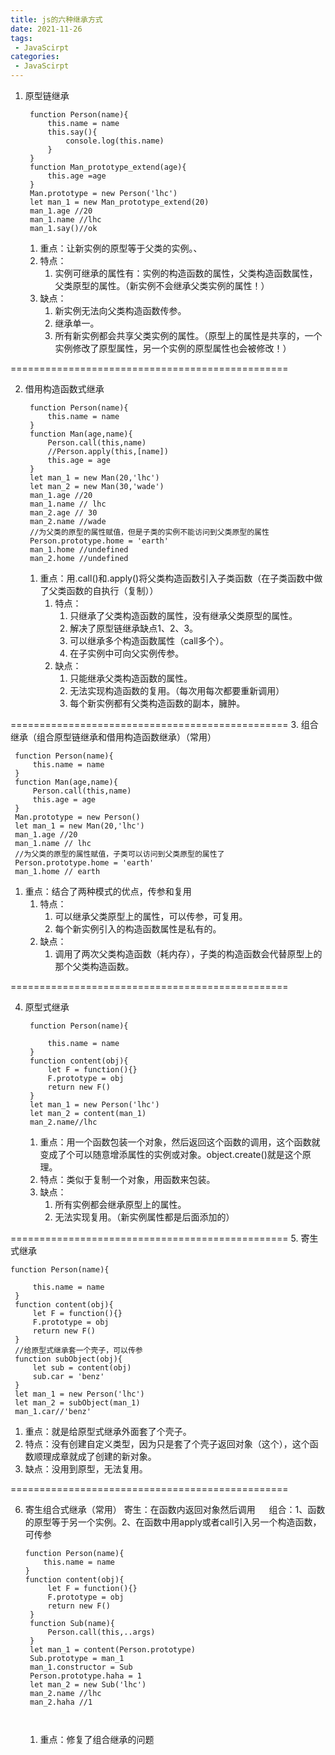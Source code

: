 ```yaml
---
title: js的六种继承方式
date: 2021-11-26
tags:
 - JavaScirpt
categories:
 - JavaScirpt
---
```


1. 原型链继承
   ```
    function Person(name){
        this.name = name
        this.say(){
            console.log(this.name)
        }
    }
    function Man_prototype_extend(age){
        this.age =age
    }
    Man.prototype = new Person('lhc')
    let man_1 = new Man_prototype_extend(20)
    man_1.age //20
    man_1.name //lhc
    man_1.say()//ok
   ```
   1. 重点：让新实例的原型等于父类的实例。、
   2. 特点：
      1. 实例可继承的属性有：实例的构造函数的属性，父类构造函数属性，父类原型的属性。（新实例不会继承父类实例的属性！）
   3. 缺点：
      1. 新实例无法向父类构造函数传参。
      2. 继承单一。
      3. 所有新实例都会共享父类实例的属性。（原型上的属性是共享的，一个实例修改了原型属性，另一个实例的原型属性也会被修改！）

================================================

2. 借用构造函数式继承
   ```
    function Person(name){
        this.name = name
    }
    function Man(age,name){
        Person.call(this,name)
        //Person.apply(this,[name])
        this.age = age
    }
    let man_1 = new Man(20,'lhc')
    let man_2 = new Man(30,'wade')
    man_1.age //20
    man_1.name // lhc
    man_2.age // 30
    man_2.name //wade
    //为父类的原型的属性赋值，但是子类的实例不能访问到父类原型的属性
    Person.prototype.home = 'earth'
    man_1.home //undefined
    man_2.home //undefined
   ```
   1. 重点：用.call()和.apply()将父类构造函数引入子类函数（在子类函数中做了父类函数的自执行（复制））
      1. 特点：
         1. 只继承了父类构造函数的属性，没有继承父类原型的属性。
         2. 解决了原型链继承缺点1、2、3。
         3. 可以继承多个构造函数属性（call多个）。
         4. 在子实例中可向父实例传参。
      2. 缺点：
         1. 只能继承父类构造函数的属性。
         2. 无法实现构造函数的复用。（每次用每次都要重新调用）
         3. 每个新实例都有父类构造函数的副本，臃肿。

================================================
3. 组合继承（组合原型链继承和借用构造函数继承）（常用）
   ```
    function Person(name){
        this.name = name
    }
    function Man(age,name){
        Person.call(this,name)
        this.age = age
    }
    Man.prototype = new Person()
    let man_1 = new Man(20,'lhc')
    man_1.age //20
    man_1.name // lhc
    //为父类的原型的属性赋值，子类可以访问到父类原型的属性了
    Person.prototype.home = 'earth'
    man_1.home // earth
   ``` 
   1. 重点：结合了两种模式的优点，传参和复用
      1. 特点：
         1. 可以继承父类原型上的属性，可以传参，可复用。
         2. 每个新实例引入的构造函数属性是私有的。
      2. 缺点：
         1. 调用了两次父类构造函数（耗内存），子类的构造函数会代替原型上的那个父类构造函数。


================================================

4. 原型式继承 
   ```
    function Person(name){

        this.name = name
    }
    function content(obj){
        let F = function(){}
        F.prototype = obj
        return new F()
    }
    let man_1 = new Person('lhc')
    let man_2 = content(man_1)
    man_2.name//lhc
   ```
   1. 重点：用一个函数包装一个对象，然后返回这个函数的调用，这个函数就变成了个可以随意增添属性的实例或对象。object.create()就是这个原理。
   2. 特点：类似于复制一个对象，用函数来包装。
   3. 缺点：
      1. 所有实例都会继承原型上的属性。
      2. 无法实现复用。（新实例属性都是后面添加的）
        
================================================
5. 寄生式继承
   ```
   function Person(name){

        this.name = name
    }
    function content(obj){
        let F = function(){}
        F.prototype = obj
        return new F()
    }
    //给原型式继承套一个壳子，可以传参
    function subObject(obj){
        let sub = content(obj)
        sub.car = 'benz'
    }
    let man_1 = new Person('lhc')
    let man_2 = subObject(man_1)
    man_1.car//'benz'
   ```
   1. 重点：就是给原型式继承外面套了个壳子。
   2. 特点：没有创建自定义类型，因为只是套了个壳子返回对象（这个），这个函数顺理成章就成了创建的新对象。
   3. 缺点：没用到原型，无法复用。

================================================

6. 寄生组合式继承（常用）
   寄生：在函数内返回对象然后调用
　 组合：1、函数的原型等于另一个实例。2、在函数中用apply或者call引入另一个构造函数，可传参　
   ```  
   function Person(name){
       this.name = name
   }
   function content(obj){
        let F = function(){}
        F.prototype = obj
        return new F()
    }
    function Sub(name){
        Person.call(this,..args)
    }
    let man_1 = content(Person.prototype)
    Sub.prototype = man_1
    man_1.constructor = Sub
    Person.prototype.haha = 1
    let man_2 = new Sub('lhc')
    man_2.name //lhc
    man_2.haha //1

    

   ```
   1. 重点：修复了组合继承的问题
